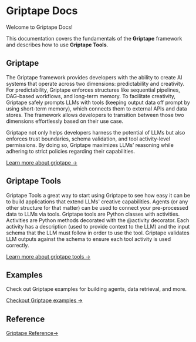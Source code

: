 # Griptape Docs

Welcome to Griptape Docs!

This documentation covers the fundamentals of the **Griptape** framework and describes how to use **Griptape Tools**.

## Griptape

The Griptape framework provides developers with the ability to create AI systems that operate across two dimensions: predictability and creativity. For predictability, Griptape enforces structures like sequential pipelines, DAG-based workflows, and long-term memory. To facilitate creativity, Griptape safely prompts LLMs with tools (keeping output data off prompt by using short-term memory), which connects them to external APIs and data stores. The framework allows developers to transition between those two dimensions effortlessly based on their use case.

Griptape not only helps developers harness the potential of LLMs but also enforces trust boundaries, schema validation, and tool activity-level permissions. By doing so, Griptape maximizes LLMs’ reasoning while adhering to strict policies regarding their capabilities.

[Learn more about griptape →](griptape-framework/)

## Griptape Tools

Griptape Tools a great way to start using Griptape to see how easy it can be to build applications that extend LLMs' creative capabilities. Agents (or any other structure for that matter) can be used to connect your pre-processed data to LLMs via tools. Griptape tools are Python classes with activities. Activities are Python methods decorated with the @activity decorator. Each activity has a description (used to provide context to the LLM) and the input schema that the LLM must follow in order to use the tool. Griptape validates LLM outputs against the schema to ensure each tool activity is used correctly.

[Learn more about griptape tools →](griptape-tools/)

## Examples

Check out Griptape examples for building agents, data retrieval, and more.

[Checkout Griptape examples →](examples/)

## Reference

[Griptape Reference→](reference/)
